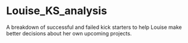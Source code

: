 # Louise_KS_analysis
A breakdown of successful and failed kick starters to help Louise make better decisions about her own upcoming projects.
